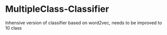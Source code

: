 # MultipleClass-Classifier
Inhensive version of classifier based on word2vec, needs to be improved to 10 class
